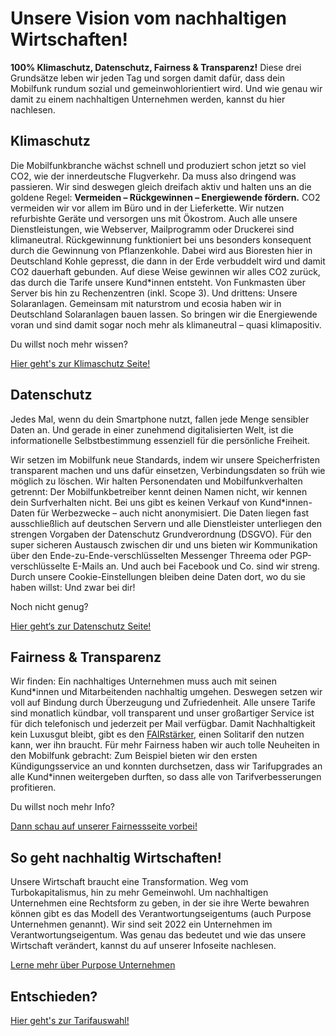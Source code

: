 Unsere Vision vom nachhaltigen Wirtschaften!
==========

**100% Klimaschutz, Datenschutz, Fairness & Transparenz!**
Diese drei Grundsätze leben wir jeden Tag und sorgen damit dafür, dass dein Mobilfunk rundum sozial und gemeinwohlorientiert wird.
Und wie genau wir damit zu einem nachhaltigen Unternehmen werden, kannst du hier nachlesen.

Klimaschutz
----------

Die Mobilfunkbranche wächst schnell und produziert schon jetzt so viel CO2, wie der innerdeutsche Flugverkehr. Da muss also dringend was passieren.
Wir sind deswegen gleich dreifach aktiv und halten uns an die goldene Regel:
**Vermeiden – Rückgewinnen – Energiewende fördern.**
CO2 vermeiden wir vor allem im Büro und in der Lieferkette. Wir nutzen refurbishte Geräte und versorgen uns mit Ökostrom. Auch alle unsere Dienstleistungen, wie Webserver, Mailprogramm oder Druckerei sind klimaneutral.
Rückgewinnung funktioniert bei uns besonders konsequent durch die Gewinnung von Pflanzenkohle. Dabei wird aus Bioresten hier in Deutschland Kohle gepresst, die dann in der Erde verbuddelt wird und damit CO2 dauerhaft gebunden. Auf diese Weise gewinnen wir alles CO2 zurück, das durch die Tarife unsere Kund\*innen entsteht. Von Funkmasten über Server bis hin zu Rechenzentren (inkl. Scope 3).
Und drittens: Unsere Solaranlagen. Gemeinsam mit naturstrom und ecosia haben wir in Deutschland Solaranlagen bauen lassen. So bringen wir die Energiewende voran und sind damit sogar noch mehr als klimaneutral – quasi klimapositiv.

Du willst noch mehr wissen?

[Hier geht's zur Klimaschutz Seite!](https://www.wetell.de/vision/klimaschutz/)

Datenschutz
----------

Jedes Mal, wenn du dein Smartphone nutzt, fallen jede Menge sensibler Daten an. Und gerade in einer zunehmend digitalisierten Welt, ist die informationelle Selbstbestimmung essenziell für die persönliche Freiheit.

Wir setzen im Mobilfunk neue Standards, indem wir unsere Speicherfristen transparent machen und uns dafür einsetzen, Verbindungsdaten so früh wie möglich zu löschen.
Wir halten Personendaten und Mobilfunkverhalten getrennt: Der Mobilfunkbetreiber kennt deinen Namen nicht, wir kennen dein Surfverhalten nicht.
Bei uns gibt es keinen Verkauf von Kund\*innen-Daten für Werbezwecke – auch nicht anonymisiert.
Die Daten liegen fast ausschließlich auf deutschen Servern und alle Dienstleister unterliegen den strengen Vorgaben der Datenschutz Grundverordnung (DSGVO). Für den super sicheren Austausch zwischen dir und uns bieten wir Kommunikation über den Ende-zu-Ende-verschlüsselten Messenger Threema oder PGP-verschlüsselte E-Mails an.
Und auch bei Facebook und Co. sind wir streng. Durch unsere Cookie-Einstellungen bleiben deine Daten dort, wo du sie haben willst: Und zwar bei dir!

Noch nicht genug?

[Hier geht‘s zur Datenschutz Seite!](https://www.wetell.de/vision/datenschutz/)

Fairness & Transparenz
----------

Wir finden: Ein nachhaltiges Unternehmen muss auch mit seinen Kund\*innen und Mitarbeitenden nachhaltig umgehen.
Deswegen setzen wir voll auf Bindung durch Überzeugung und Zufriedenheit.
Alle unsere Tarife sind monatlich kündbar, voll transparent und unser großartiger Service ist für dich telefonisch und jederzeit per Mail verfügbar.
Damit Nachhaltigkeit kein Luxusgut bleibt, gibt es den [FAIRstärker](https://www.wetell.de/tarife/fairstaerker/), einen Solitarif den nutzen kann, wer ihn braucht.
Für mehr Fairness haben wir auch tolle Neuheiten in den Mobilfunk gebracht: Zum Beispiel bieten wir den ersten Kündigungsservice an und konnten durchsetzen, dass wir Tarifupgrades an alle Kund\*innen weitergeben durften, so dass alle von Tarifverbesserungen profitieren.

Du willst noch mehr Info?

[Dann schau auf unserer Fairnessseite vorbei!](https://www.wetell.de/vision/fairness-und-transparenz/)

So geht nachhaltig Wirtschaften!
----------

Unsere Wirtschaft braucht eine Transformation. Weg vom Turbokapitalismus, hin zu mehr Gemeinwohl.
Um nachhaltigen Unternehmen eine Rechtsform zu geben, in der sie ihre Werte bewahren können gibt es das Modell des Verantwortungseigentums (auch Purpose Unternehmen genannt). Wir sind seit 2022 ein Unternehmen im Verantwortungseigentum. Was genau das bedeutet und wie das unsere Wirtschaft verändert, kannst du auf unserer Infoseite nachlesen.

[Lerne mehr über Purpose Unternehmen](https://www.wetell.de/vision/purpose/)

Entschieden?
----------

[Hier geht's zur Tarifauswahl!](https://www.wetell.de/tarife/)
